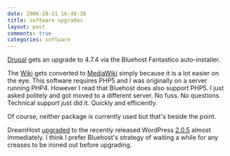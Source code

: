 ```yaml
---
date: 2006-10-31 16:48:38
title: software upgrades
layout: post
comments: true
categories: software
---
```

[Drupal](http://www.nbrightside.com/drupal/) gets an upgrade to 4.7.4
via the Bluehost Fantastico auto-installer.

The [Wiki](http://www.nbrightside.com/wiki/) gets converted to
[MediaWiki](http://www.mediawiki.org/wiki/MediaWiki) simply because it
is a lot easier on the eye. This software requires PHP5 and I was
originally on a server running PHP4. However I read that Bluehost does
also support PHP5. I just asked politely and got moved to a different
server. No fuss. No questions. Technical support just did it. Quickly
and efficiently.

Of course, neither package is currently used but that's beside the
point.

DreamHost
[upgraded](http://www.dreamhoststatus.com/2006/10/30/wordpress-one-click-install-updated-to-version-205/)
to the recently released WordPress
[2.0.5](http://wordpress.org/development/2006/10/205-ronan/) almost
immediately. I think I prefer Bluehost's strategy of waiting a while for
any creases to be ironed out before upgrading.
